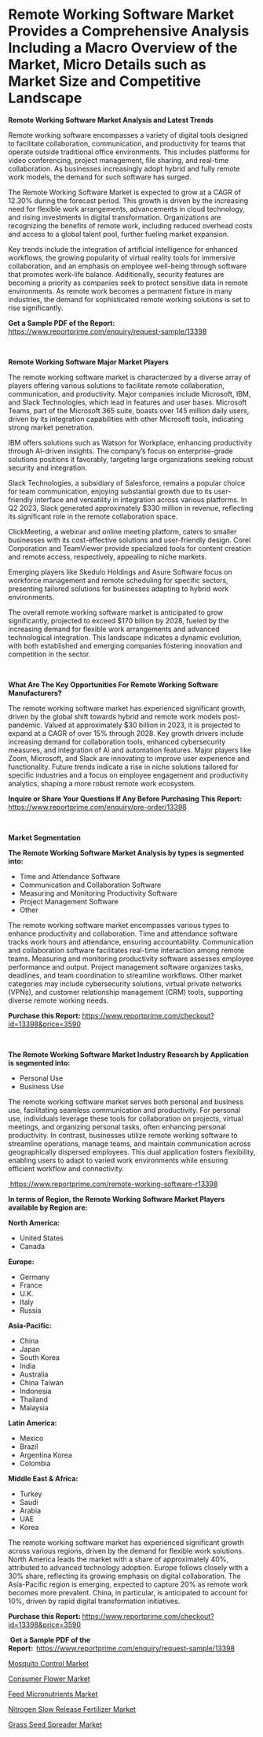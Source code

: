 <p><h1>Remote Working Software Market Provides a Comprehensive Analysis Including a Macro Overview of the Market, Micro Details such as Market Size and Competitive Landscape</h1></p><p><strong>Remote Working Software Market Analysis and Latest Trends</strong></p>
<p><p>Remote working software encompasses a variety of digital tools designed to facilitate collaboration, communication, and productivity for teams that operate outside traditional office environments. This includes platforms for video conferencing, project management, file sharing, and real-time collaboration. As businesses increasingly adopt hybrid and fully remote work models, the demand for such software has surged.</p><p>The Remote Working Software Market is expected to grow at a CAGR of 12.30% during the forecast period. This growth is driven by the increasing need for flexible work arrangements, advancements in cloud technology, and rising investments in digital transformation. Organizations are recognizing the benefits of remote work, including reduced overhead costs and access to a global talent pool, further fueling market expansion.</p><p>Key trends include the integration of artificial intelligence for enhanced workflows, the growing popularity of virtual reality tools for immersive collaboration, and an emphasis on employee well-being through software that promotes work-life balance. Additionally, security features are becoming a priority as companies seek to protect sensitive data in remote environments. As remote work becomes a permanent fixture in many industries, the demand for sophisticated remote working solutions is set to rise significantly.</p></p>
<p><strong>Get a Sample PDF of the Report:&nbsp;</strong> <a href="https://www.reportprime.com/enquiry/request-sample/13398?utm_campaign=1575&utm_medium=2&utm_source=Github&utm_content=ia&utm_term=18102024&utm_id=remote-working-software">https://www.reportprime.com/enquiry/request-sample/13398</a></p>
<p>&nbsp;</p>
<p><strong>Remote Working Software Major Market Players</strong></p>
<p><p>The remote working software market is characterized by a diverse array of players offering various solutions to facilitate remote collaboration, communication, and productivity. Major companies include Microsoft, IBM, and Slack Technologies, which lead in features and user bases. Microsoft Teams, part of the Microsoft 365 suite, boasts over 145 million daily users, driven by its integration capabilities with other Microsoft tools, indicating strong market penetration.</p><p>IBM offers solutions such as Watson for Workplace, enhancing productivity through AI-driven insights. The company’s focus on enterprise-grade solutions positions it favorably, targeting large organizations seeking robust security and integration.</p><p>Slack Technologies, a subsidiary of Salesforce, remains a popular choice for team communication, enjoying substantial growth due to its user-friendly interface and versatility in integration across various platforms. In Q2 2023, Slack generated approximately $330 million in revenue, reflecting its significant role in the remote collaboration space.</p><p>ClickMeeting, a webinar and online meeting platform, caters to smaller businesses with its cost-effective solutions and user-friendly design. Corel Corporation and TeamViewer provide specialized tools for content creation and remote access, respectively, appealing to niche markets.</p><p>Emerging players like Skedulo Holdings and Asure Software focus on workforce management and remote scheduling for specific sectors, presenting tailored solutions for businesses adapting to hybrid work environments. </p><p>The overall remote working software market is anticipated to grow significantly, projected to exceed $170 billion by 2028, fueled by the increasing demand for flexible work arrangements and advanced technological integration. This landscape indicates a dynamic evolution, with both established and emerging companies fostering innovation and competition in the sector.</p></p>
<p>&nbsp;</p>
<p><strong>What Are The Key Opportunities For Remote Working Software Manufacturers?</strong></p>
<p><p>The remote working software market has experienced significant growth, driven by the global shift towards hybrid and remote work models post-pandemic. Valued at approximately $30 billion in 2023, it is projected to expand at a CAGR of over 15% through 2028. Key growth drivers include increasing demand for collaboration tools, enhanced cybersecurity measures, and integration of AI and automation features. Major players like Zoom, Microsoft, and Slack are innovating to improve user experience and functionality. Future trends indicate a rise in niche solutions tailored for specific industries and a focus on employee engagement and productivity analytics, shaping a more robust remote work ecosystem.</p></p>
<p><strong>Inquire or Share Your Questions If Any Before Purchasing This Report:</strong> <a href="https://www.reportprime.com/enquiry/pre-order/13398?utm_campaign=1575&utm_medium=2&utm_source=Github&utm_content=ia&utm_term=18102024&utm_id=remote-working-software">https://www.reportprime.com/enquiry/pre-order/13398</a></p>
<p>&nbsp;</p>
<p><strong>Market Segmentation</strong></p>
<p><strong>The Remote Working Software Market Analysis by types is segmented into:</strong></p>
<p><ul><li>Time and Attendance Software</li><li>Communication and Collaboration Software</li><li>Measuring and Monitoring Productivity Software</li><li>Project Management Software</li><li>Other</li></ul></p>
<p><p>The remote working software market encompasses various types to enhance productivity and collaboration. Time and attendance software tracks work hours and attendance, ensuring accountability. Communication and collaboration software facilitates real-time interaction among remote teams. Measuring and monitoring productivity software assesses employee performance and output. Project management software organizes tasks, deadlines, and team coordination to streamline workflows. Other market categories may include cybersecurity solutions, virtual private networks (VPNs), and customer relationship management (CRM) tools, supporting diverse remote working needs.</p></p>
<p><strong>Purchase this Report:&nbsp;</strong><a href="https://www.reportprime.com/checkout?id=13398&price=3590&utm_campaign=1575&utm_medium=2&utm_source=Github&utm_content=ia&utm_term=18102024&utm_id=remote-working-software">https://www.reportprime.com/checkout?id=13398&price=3590</a></p>
<p>&nbsp;</p>
<p><strong>The Remote Working Software Market Industry Research by Application is segmented into:</strong></p>
<p><ul><li>Personal Use</li><li>Business Use</li></ul></p>
<p><p>The remote working software market serves both personal and business use, facilitating seamless communication and productivity. For personal use, individuals leverage these tools for collaboration on projects, virtual meetings, and organizing personal tasks, often enhancing personal productivity. In contrast, businesses utilize remote working software to streamline operations, manage teams, and maintain communication across geographically dispersed employees. This dual application fosters flexibility, enabling users to adapt to varied work environments while ensuring efficient workflow and connectivity.</p></p>
<p><a href="https://www.reportprime.com/remote-working-software-r13398?utm_campaign=1575&utm_medium=2&utm_source=Github&utm_content=ia&utm_term=18102024&utm_id=remote-working-software">&nbsp;https://www.reportprime.com/remote-working-software-r13398</a></p>
<p><strong>In terms of Region, the Remote Working Software Market Players available by Region are:</strong></p>
<p>
    <p> <strong> North America: </strong>
        <ul>
            <li>United States</li>
            <li>Canada</li>
        </ul>
        </p> 
    <p> <strong> Europe: </strong>
        <ul>
            <li>Germany</li>
            <li>France</li>
            <li>U.K.</li>
            <li>Italy</li>
            <li>Russia</li>
        </ul>
        </p> 
    <p> <strong> Asia-Pacific: </strong>
        <ul>
            <li>China</li>
            <li>Japan</li>
            <li>South Korea</li>
            <li>India</li>
            <li>Australia</li>
            <li>China Taiwan</li>
            <li>Indonesia</li>
            <li>Thailand</li>
            <li>Malaysia</li>
        </ul>
        </p> 
    <p> <strong> Latin America: </strong>
        <ul>
            <li>Mexico</li>
            <li>Brazil</li>
            <li>Argentina Korea</li>
            <li>Colombia</li>
        </ul>
        </p> 
    <p> <strong> Middle East & Africa: </strong>
        <ul>
            <li>Turkey</li>
            <li>Saudi</li>
            <li>Arabia</li>
            <li>UAE</li>
            <li>Korea</li>
        </ul>
    </p>
    </p>
<p><p>The remote working software market has experienced significant growth across various regions, driven by the demand for flexible work solutions. North America leads the market with a share of approximately 40%, attributed to advanced technology adoption. Europe follows closely with a 30% share, reflecting its growing emphasis on digital collaboration. The Asia-Pacific region is emerging, expected to capture 20% as remote work becomes more prevalent. China, in particular, is anticipated to account for 10%, driven by rapid digital transformation initiatives.</p></p>
<p><strong>Purchase this Report: </strong><a href="https://www.reportprime.com/checkout?id=13398&price=3590&utm_campaign=1575&utm_medium=2&utm_source=Github&utm_content=ia&utm_term=18102024&utm_id=remote-working-software">https://www.reportprime.com/checkout?id=13398&price=3590</a></p>
<p>&nbsp;<strong>Get a Sample PDF of the Report:&nbsp;&nbsp;</strong><a href="https://www.reportprime.com/enquiry/request-sample/13398?utm_campaign=1575&utm_medium=2&utm_source=Github&utm_content=ia&utm_term=18102024&utm_id=remote-working-software">https://www.reportprime.com/enquiry/request-sample/13398</a></p>
<p><strong></strong></p>
<p><p><a href="https://www.linkedin.com/pulse/global-mosquito-control-industry-analysis-report-market-size-0anxe?utm_campaign=1575&utm_medium=2&utm_source=Github&utm_content=ia&utm_term=18102024&utm_id=remote-working-software">Mosquito Control Market</a></p><p><a href="https://www.linkedin.com/pulse/consumer-flower-market-penetration-strategies-untapped-markets-n8pte?utm_campaign=1575&utm_medium=2&utm_source=Github&utm_content=ia&utm_term=18102024&utm_id=remote-working-software">Consumer Flower Market</a></p><p><a href="https://www.linkedin.com/pulse/navigating-global-feed-micronutrients-market-from-trends-strategy-ikbge?utm_campaign=1575&utm_medium=2&utm_source=Github&utm_content=ia&utm_term=18102024&utm_id=remote-working-software">Feed Micronutrients Market</a></p><p><a href="https://www.linkedin.com/pulse/emerging-opportunities-challenges-global-nitrogen-slow-release-cgyme?utm_campaign=1575&utm_medium=2&utm_source=Github&utm_content=ia&utm_term=18102024&utm_id=remote-working-software">Nitrogen Slow Release Fertilizer Market</a></p><p><a href="https://www.linkedin.com/pulse/grass-seed-spreader-market-global-regional-analysis-rnyie?utm_campaign=1575&utm_medium=2&utm_source=Github&utm_content=ia&utm_term=18102024&utm_id=remote-working-software">Grass Seed Spreader Market</a></p></p>